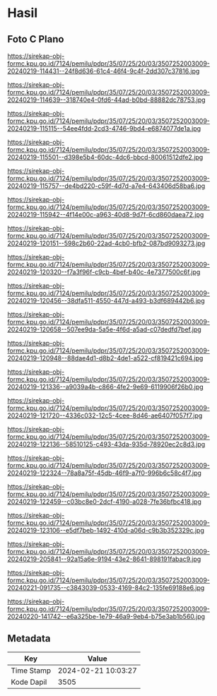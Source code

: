 # Hasil

## Foto C Plano

https://sirekap-obj-formc.kpu.go.id/7124/pemilu/pdpr/35/07/25/20/03/3507252003009-20240219-114431--24f8d636-61c4-46f4-9c4f-2dd307c37816.jpg

https://sirekap-obj-formc.kpu.go.id/7124/pemilu/pdpr/35/07/25/20/03/3507252003009-20240219-114639--318740e4-0fd6-44ad-b0bd-88882dc78753.jpg

https://sirekap-obj-formc.kpu.go.id/7124/pemilu/pdpr/35/07/25/20/03/3507252003009-20240219-115115--54ee4fdd-2cd3-4746-9bd4-e6874077de1a.jpg

https://sirekap-obj-formc.kpu.go.id/7124/pemilu/pdpr/35/07/25/20/03/3507252003009-20240219-115501--d398e5b4-60dc-4dc6-bbcd-80061512dfe2.jpg

https://sirekap-obj-formc.kpu.go.id/7124/pemilu/pdpr/35/07/25/20/03/3507252003009-20240219-115757--de4bd220-c59f-4d7d-a7e4-643406d58ba6.jpg

https://sirekap-obj-formc.kpu.go.id/7124/pemilu/pdpr/35/07/25/20/03/3507252003009-20240219-115942--4f14e00c-a963-40d8-9d7f-6cd860daea72.jpg

https://sirekap-obj-formc.kpu.go.id/7124/pemilu/pdpr/35/07/25/20/03/3507252003009-20240219-120151--598c2b60-22ad-4cb0-bfb2-087bd9093273.jpg

https://sirekap-obj-formc.kpu.go.id/7124/pemilu/pdpr/35/07/25/20/03/3507252003009-20240219-120320--f7a3f96f-c9cb-4bef-b40c-4e7377500c6f.jpg

https://sirekap-obj-formc.kpu.go.id/7124/pemilu/pdpr/35/07/25/20/03/3507252003009-20240219-120456--38dfa511-4550-447d-a493-b3df689442b6.jpg

https://sirekap-obj-formc.kpu.go.id/7124/pemilu/pdpr/35/07/25/20/03/3507252003009-20240219-120658--507ee9da-5a5e-4f6d-a5ad-c07dedfd7bef.jpg

https://sirekap-obj-formc.kpu.go.id/7124/pemilu/pdpr/35/07/25/20/03/3507252003009-20240219-120948--88dae4d1-d8b2-4de1-a522-cf819421c694.jpg

https://sirekap-obj-formc.kpu.go.id/7124/pemilu/pdpr/35/07/25/20/03/3507252003009-20240219-121336--a9039a4b-c866-4fe2-9e69-6119906f26b0.jpg

https://sirekap-obj-formc.kpu.go.id/7124/pemilu/pdpr/35/07/25/20/03/3507252003009-20240219-121720--4336c032-12c5-4cee-8d46-ae6407f057f7.jpg

https://sirekap-obj-formc.kpu.go.id/7124/pemilu/pdpr/35/07/25/20/03/3507252003009-20240219-122136--58510125-c493-43da-935d-78920ec2c8d3.jpg

https://sirekap-obj-formc.kpu.go.id/7124/pemilu/pdpr/35/07/25/20/03/3507252003009-20240219-122324--78a8a75f-45db-46f9-a7f0-996b6c58c4f7.jpg

https://sirekap-obj-formc.kpu.go.id/7124/pemilu/pdpr/35/07/25/20/03/3507252003009-20240219-122459--c03bc8e0-2dcf-4190-a028-7fe36bfbc418.jpg

https://sirekap-obj-formc.kpu.go.id/7124/pemilu/pdpr/35/07/25/20/03/3507252003009-20240219-123106--e5df7beb-1492-410d-a06d-c9b3b352329c.jpg

https://sirekap-obj-formc.kpu.go.id/7124/pemilu/pdpr/35/07/25/20/03/3507252003009-20240219-205841--92a15a6e-9194-43e2-8641-898191fabac9.jpg

https://sirekap-obj-formc.kpu.go.id/7124/pemilu/pdpr/35/07/25/20/03/3507252003009-20240221-091735--c3843039-0533-4169-84c2-135fe69188e6.jpg

https://sirekap-obj-formc.kpu.go.id/7124/pemilu/pdpr/35/07/25/20/03/3507252003009-20240220-141742--e6a325be-1e79-46a9-9eb4-b75e3ab1b560.jpg


## Metadata

| Key        | Value               |
| ---------- | ------------------- |
| Time Stamp | 2024-02-21 10:03:27 |
| Kode Dapil | 3505                |



